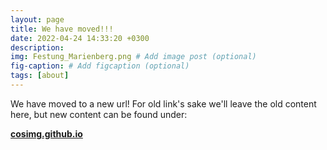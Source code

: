 ```yaml
---
layout: page
title: We have moved!!!
date: 2022-04-24 14:33:20 +0300
description: 
img: Festung_Marienberg.png # Add image post (optional)
fig-caption: # Add figcaption (optional)
tags: [about]
---
```


We have moved to a new url! For old link's sake we'll leave the old content here, but new content can be found under:

**[cosimg.github.io](https://cosimg.github.io)**

